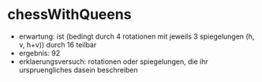 # chessWithQueens

- erwartung: ist (bedingt durch 4 rotationen mit jeweils 3 spiegelungen (h, v, h+v)) durch 16 teilbar
- ergebnis:  92
- erklaerungsversuch: rotationen oder spiegelungen, die ihr urspruengliches dasein beschreiben
